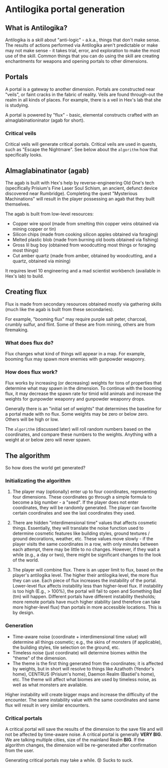 # Antilogika portal generation

## What is Antilogika?

Antilogika is a skill about "anti-logic" - a.k.a., things that don't make sense. The results of actions performed via Antilogika aren't predictable or make may not make sense - it takes trial, error, and exploration to make the most use of the skill. Common things that you can do using the skill are creating enchantments for weapons and opening portals to other dimensions.

## Portals

A portal is a gateway to another dimension. Portals are constructed near "veils", or faint cracks in the fabric of reality. Veils are found through-out the realm in all kinds of places. For example, there is a veil in Hex's lab that she is studying.

A portal is powered by "flux" - basic, elemental constructs crafted with an almaglabinationinator (agab for short).

### Critical veils

Critical veils will generate critical portals. Critical veils are used in quests, such as "Escape the Nightmare". See below about the `algorithm` how that specifically looks.

## Almaglabinatinator (agab)

The agab is built with Hex's help by reverse-engineering Old One's tech (specifically Prisium's Fine Laser Soul Schism, an ancient, defunct device discovered near Rumbridge). Completing the quest "Mysterious Machinations" will result in the player possessing an agab that they built themselves.

The agab is built from low-level resources:

* Copper wire spool (made from smelting thin copper veins obtained via mining copper or tin)
* Silicon chips (made from cooking silicon apples obtained via foraging)
* Melted plastic blob (made from burning old boots obtained via fishing)
* Gross lil bug boy (obtained from woodcutting most things or foraging most things)
* Cut amber quartz (made from amber, obtained by woodcutting, and a quartz, obtained via mining)

It requires level 10 engineering and a mad scientist workbench (available in Hex's lab) to build.

## Creating flux

Flux is made from secondary resources obtained mostly via gathering skills (much like the agab is built from these secondaries).

For example, "booming flux" may require purple salt peter, charcoal, crumbly sulfur, and flint. Some of these are from mining, others are from firemaking.

### What does flux do?

Flux changes what kind of things will appear in a map. For example, booming flux may spawn more enemies with gunpowder weaponry.

### How does flux work?

Flux works by increasing (or decreasing) weights for tons of properties that determine what may spawn in the dimension. To continue with the booming flux, it may decrease the spawn rate for timid wild animals and increase the weights for gunpowder weaponry and gunpowder weaponry drops.

Generally there is an "initial set of weights" that determines the baseline for a portal made with no flux. Some weights may be zero or below zero. Others will be high or low.

The `algorithm` (discussed later) will roll random numbers based on the coordinates, and compare these numbers to the weights. Anything with a weight at or below zero will never spawn.

## The algorithm

So how does the world get generated?

### Initializating the algorithm

1. The player may (optionally) enter up to four coordinates, representing four dimensions. These coordinates go through a simple formula to become a big number - a "seed". If the player does not enter coordinates, they will be randomly generated. The player can favorite certain coordinates and see the last coordinates they used.

2. There are hidden "interdimensional time" values that affects cosmetic things. Essentially, they will translate the noise function used to determine cosmetic features like building styles, ground textures / ground decorations, weather, etc. These values move slowly - if the player visits the same coordinates in a row, with only minutes between each attempt, there may be little to no changes. However, if they wait a while (e.g., a day or two), there might be significant changes to the look of the world.

3. The player will combine flux. There is an upper limit to flux, based on the player's antilogika level. The higher their antilogika level, the more flux they can use. Each piece of flux increases the instability of the portal. Lower-level flux affects instability less than higher-level flux. If instability is too high (E.g., > 100%), the portal will fail to open and Something Bad (tm) will happen. Different portals have different instability thesholds; more remote portals have much higher stability (and therefore can take more higher-level flux) than portals in more accessible locations. This is by design.

### Generation

* Time-aware noise (coordinate + interdimensional time value) will determine all things cosmetic; e.g., the skins of monsters (if applicable), the building styles, tile selection on the ground, etc.
* Timeless noise (just coordinate) will determine biomes within the "theme" of the dimension.
* The theme is the first thing generated from the coordinates; it is affected by weights, but in short will resolve to things like Azathoth (Yendor's home), CENTRUS (Prisium's home), Daemon Realm (Bastiel's home), etc. The theme will affect what biomes are used by timeless noise, as well as what monsters are available.

Higher instability will create bigger maps and increase the difficulty of the encounter. The same instability value with the same coordinates and same flux will result in very similar encounters.

### Critical portals

A critical portal will save the results of the dimension to the save file and will not be affected by time-aware noise. A critical portal is generally **VERY BIG**. We are talking multiple cities, size of the mainland Realm **BIG**. If the algorithm changes, the dimension will be re-generated after confirmation from the user.

Generating critical portals may take a while. 😡 Sucks to suck.